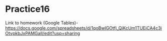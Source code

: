 # Practice16

Link to homework (Google Tables)- https://docs.google.com/spreadsheets/d/1qoBwIGOtfj_QiKcUm1TUEjCA4c3iOtvpkbJxPAMGalI/edit?usp=sharing 
